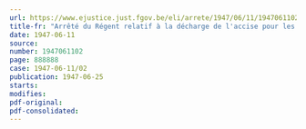 ```yaml
---
url: https://www.ejustice.just.fgov.be/eli/arrete/1947/06/11/1947061102/justel
title-fr: "Arrêté du Régent relatif à la décharge de l'accise pour les glucoses utilisés à des usages industriels"
date: 1947-06-11
source:
number: 1947061102
page: 888888
case: 1947-06-11/02
publication: 1947-06-25
starts:
modifies:
pdf-original:
pdf-consolidated:
---
```


